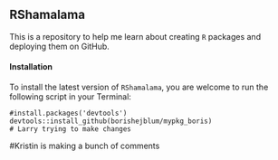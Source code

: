 ## RShamalama

This is a repository to help me learn about creating `R` packages and deploying them on GitHub.


#### Installation

To install the latest version of `RShamalama`, you are welcome to run the following script in your Terminal:

```
#install.packages('devtools')
devtools::install_github(borishejblum/mypkg_boris)
# Larry trying to make changes
```

#Kristin is making a bunch of comments
